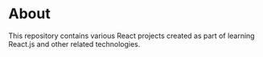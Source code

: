 # About

This repository contains various React projects created as part of learning React.js and other related technologies.
